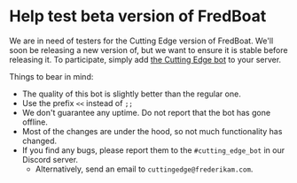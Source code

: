# Help test beta version of FredBoat
We are in need of testers for the Cutting Edge version of FredBoat. We'll soon be releasing a new version of, but we
want to ensure it is stable before releasing it. To participate, simply add 
[the Cutting Edge bot](https://discordapp.com/oauth2/authorize?&client_id=341924447139135488&scope=bot) to your server.

Things to bear in mind:
* The quality of this bot is slightly better than the regular one.
* Use the prefix `<<` instead of `;;`
* We don't guarantee any uptime. Do not report that the bot has gone offline.
* Most of the changes are under the hood, so not much functionality has changed. 
* If you find any bugs, please report them to the `#cutting_edge_bot` in our Discord server.
  * Alternatively, send an email to `cuttingedge@frederikam.com`.
